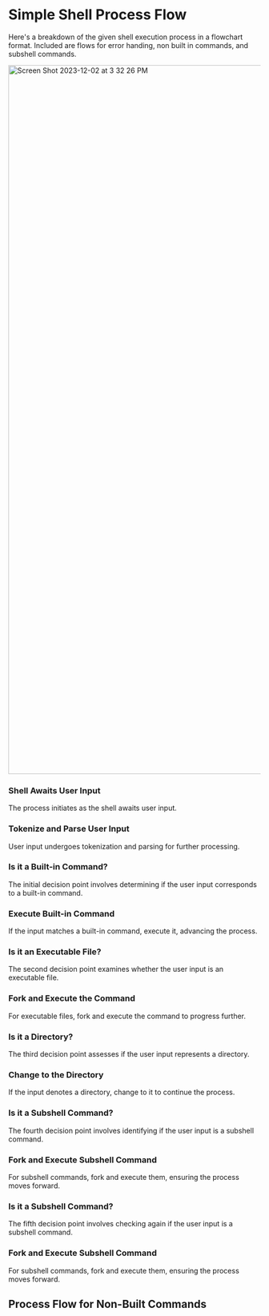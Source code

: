# Simple Shell Process Flow
Here's a breakdown of the given shell execution process in a flowchart format. Included are flows for error handing, non built in commands, and subshell commands. 

<img width="1417" alt="Screen Shot 2023-12-02 at 3 32 26 PM" src="https://github.com/manningstinson/holbertonschool-simple_shell/assets/104523090/376d3a32-bbf8-479d-948e-017701f6a812">

### Shell Awaits User Input
The process initiates as the shell awaits user input.

### Tokenize and Parse User Input
User input undergoes tokenization and parsing for further processing.

### Is it a Built-in Command?
The initial decision point involves determining if the user input corresponds to a built-in command.

### Execute Built-in Command
If the input matches a built-in command, execute it, advancing the process.

### Is it an Executable File?
The second decision point examines whether the user input is an executable file.

### Fork and Execute the Command
For executable files, fork and execute the command to progress further.

### Is it a Directory?
The third decision point assesses if the user input represents a directory.

### Change to the Directory
If the input denotes a directory, change to it to continue the process.

### Is it a Subshell Command?
The fourth decision point involves identifying if the user input is a subshell command.

### Fork and Execute Subshell Command
For subshell commands, fork and execute them, ensuring the process moves forward.

### Is it a Subshell Command?
The fifth decision point involves checking again if the user input is a subshell command.

### Fork and Execute Subshell Command
For subshell commands, fork and execute them, ensuring the process moves forward.

## Process Flow for Non-Built Commands

